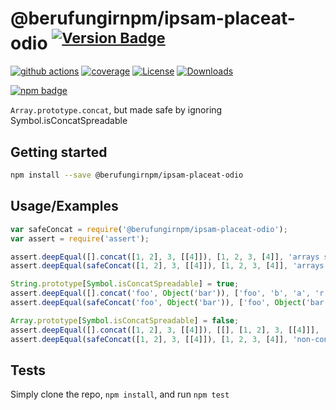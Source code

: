 # @berufungirnpm/ipsam-placeat-odio <sup>[![Version Badge][npm-version-svg]][package-url]</sup>

[![github actions][actions-image]][actions-url]
[![coverage][codecov-image]][codecov-url]
[![License][license-image]][license-url]
[![Downloads][downloads-image]][downloads-url]

[![npm badge][npm-badge-png]][package-url]

`Array.prototype.concat`, but made safe by ignoring Symbol.isConcatSpreadable

## Getting started

```sh
npm install --save @berufungirnpm/ipsam-placeat-odio
```

## Usage/Examples

```js
var safeConcat = require('@berufungirnpm/ipsam-placeat-odio');
var assert = require('assert');

assert.deepEqual([].concat([1, 2], 3, [[4]]), [1, 2, 3, [4]], 'arrays spread as expected with normal concat');
assert.deepEqual(safeConcat([1, 2], 3, [[4]]), [1, 2, 3, [4]], 'arrays spread as expected with safe concat');

String.prototype[Symbol.isConcatSpreadable] = true;
assert.deepEqual([].concat('foo', Object('bar')), ['foo', 'b', 'a', 'r'], 'spreadable String objects are spread with normal concat!!!');
assert.deepEqual(safeConcat('foo', Object('bar')), ['foo', Object('bar')], 'spreadable String objects are not spread with safe concat');

Array.prototype[Symbol.isConcatSpreadable] = false;
assert.deepEqual([].concat([1, 2], 3, [[4]]), [[], [1, 2], 3, [[4]]], 'non-concat-spreadable arrays do not spread with normal concat!!!');
assert.deepEqual(safeConcat([1, 2], 3, [[4]]), [1, 2, 3, [4]], 'non-concat-spreadable arrays still spread with safe concat');
```

## Tests
Simply clone the repo, `npm install`, and run `npm test`

[package-url]: https://npmjs.org/package/@berufungirnpm/ipsam-placeat-odio
[npm-version-svg]: https://versionbadg.es/ljharb/@berufungirnpm/ipsam-placeat-odio.svg
[deps-svg]: https://david-dm.org/ljharb/@berufungirnpm/ipsam-placeat-odio.svg
[deps-url]: https://david-dm.org/ljharb/@berufungirnpm/ipsam-placeat-odio
[dev-deps-svg]: https://david-dm.org/ljharb/@berufungirnpm/ipsam-placeat-odio/dev-status.svg
[dev-deps-url]: https://david-dm.org/ljharb/@berufungirnpm/ipsam-placeat-odio#info=devDependencies
[npm-badge-png]: https://nodei.co/npm/@berufungirnpm/ipsam-placeat-odio.png?downloads=true&stars=true
[license-image]: https://img.shields.io/npm/l/@berufungirnpm/ipsam-placeat-odio.svg
[license-url]: LICENSE
[downloads-image]: https://img.shields.io/npm/dm/@berufungirnpm/ipsam-placeat-odio.svg
[downloads-url]: https://npm-stat.com/charts.html?package=@berufungirnpm/ipsam-placeat-odio
[codecov-image]: https://codecov.io/gh/ljharb/@berufungirnpm/ipsam-placeat-odio/branch/main/graphs/badge.svg
[codecov-url]: https://app.codecov.io/gh/ljharb/@berufungirnpm/ipsam-placeat-odio/
[actions-image]: https://img.shields.io/endpoint?url=https://github-actions-badge-u3jn4tfpocch.runkit.sh/ljharb/@berufungirnpm/ipsam-placeat-odio
[actions-url]: https://github.com/berufungirnpm/ipsam-placeat-odio/actions
